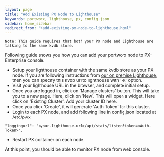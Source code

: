 ```yaml
---
layout: page
title: "Add Existing PX Node to Lighthouse"
keywords: portworx, lighthouse, px, config.json
sidebar: home_sidebar
redirect_from: "/add-existing-px-node-to-lighthouse.html"
---
```


```
Note: This guide requires that both your PX node and lighthouse are talking to the same kvdb store.
```

Following guide shows you how you can add your portworx node to PX-Enterprise console.

* Setup your lighthouse container with the same kvdb store as your PX node. If you are following instructions from [our on premise Lighthouse](/enterprise/on-premise-lighthouse.html), then you can specify this kvdb url to lighthouse with '-k' option.
* Visit your lighthouse URL in the browser, and complete initial setup.
* Once you are logged in, click on 'Manage clusters' button. This will take you to a new page. Here, click on 'New'. This will open a widget. Here click on 'Existing Cluster'. Add your cluster ID here.
* Once you click 'Create', it will generate 'Auth Token' for this cluster.
* Login to each PX node, and add following line in config.json located at /etc/pwx

```
"loggingurl": "<your-lighthouse-url>/api/stats/listen?token=<Auth-Token>",
```

* Restart PX container on each node. 

At this point, you should be able to monitor PX node from web console.
